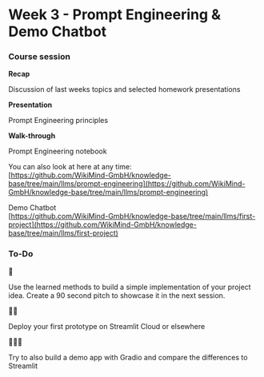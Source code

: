 # Week 3 - Prompt Engineering & Demo Chatbot

### Course session <a href="#course-session" id="course-session"></a>

**Recap**

Discussion of last weeks topics and selected homework presentations



**Presentation**

Prompt Engineering principles



**Walk-through**

Prompt Engineering notebook

You can also look at here at any time:\
[https://github.com/WikiMind-GmbH/knowledge-base/tree/main/llms/prompt-engineering](https://github.com/WikiMind-GmbH/knowledge-base/tree/main/llms/prompt-engineering)



Demo Chatbot\
[https://github.com/WikiMind-GmbH/knowledge-base/tree/main/llms/first-project](https://github.com/WikiMind-GmbH/knowledge-base/tree/main/llms/first-project)

### To-Do

🤖&#x20;

Use the learned methods to build a simple implementation of your project idea. Create a 90 second pitch to showcase it in the next session.



🤖🤖

Deploy your first prototype on Streamlit Cloud or elsewhere



🤖🤖🤖

Try to also build a demo app with Gradio and compare the differences to Streamlit
